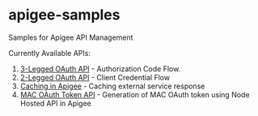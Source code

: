 # apigee-samples
Samples for Apigee API Management

Currently Available APIs:
1. [3-Legged OAuth API](./3-Legged-OAuth) - Authorization Code Flow.
1. [2-Legged OAuth API](./2-Legged-OAuth) - Client Credential Flow
1. [Caching in Apigee](./CacheDemoApi) -  Caching external service response 
1. [MAC OAuth Token API](./HMACNodeApp) - Generation of MAC OAuth token using Node Hosted API in Apigee 
